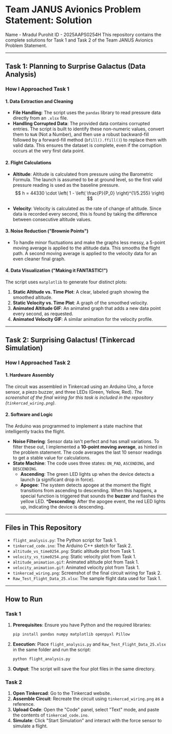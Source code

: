 # Team JANUS Avionics Problem Statement: Solution

Name - Mradul Purohit
ID - 2025AAPS0254H
This repository contains the complete solutions for Task 1 and Task 2 of the Team JANUS Avionics Problem Statement.

-----

## Task 1: Planning to Surprise Galactus (Data Analysis)

### How I Approached Task 1

#### 1\. Data Extraction and Cleaning

  * **File Handling**: The script uses the `pandas` library to read pressure data directly from an `.xlsx` file.
  * **Handling Corrupted Data**: The provided data contains corrupted entries. The script is built to identify these non-numeric values, convert them to `NaN` (Not a Number), and then use a robust backward-fill followed by a forward-fill method (`bfill().ffill()`) to replace them with valid data. This ensures the dataset is complete, even if the corruption occurs at the very first data point.

#### 2\. Flight Calculations

  * **Altitude**: Altitude is calculated from pressure using the Barometric Formula. The launch is assumed to be at ground level, so the first valid pressure reading is used as the baseline pressure.
  $$
h = 44330 \cdot \left( 1 - \left( \frac{P}{P_0} \right)^{1/5.255} \right)
$$

  * **Velocity**: Velocity is calculated as the rate of change of altitude. Since data is recorded every second, this is found by taking the difference between consecutive altitude values.

#### 3\. Noise Reduction ("Brownie Points")

  * To handle minor fluctuations and make the graphs less messy, a 5-point moving average is applied to the altitude data. This smooths the flight path. A second moving average is applied to the velocity data for an even cleaner final graph.

#### 4\. Data Visualization ("Making it FANTASTIC\!")

The script uses `matplotlib` to generate four distinct plots:

1.  **Static Altitude vs. Time Plot**: A clear, labeled graph showing the smoothed altitude.
2.  **Static Velocity vs. Time Plot**: A graph of the smoothed velocity.
3.  **Animated Altitude GIF**: An animated graph that adds a new data point every second, as requested.
4.  **Animated Velocity GIF**: A similar animation for the velocity profile.

-----

## Task 2: Surprising Galactus\! (Tinkercad Simulation)

### How I Approached Task 2

#### 1\. Hardware Assembly

The circuit was assembled in Tinkercad using an Arduino Uno, a force sensor, a piezo buzzer, and three LEDs (Green, Yellow, Red). *The screenshot of the final wiring for this task is included in the repository (`tinkercad_wiring.png`).*

#### 2\. Software and Logic

The Arduino was programmed to implement a state machine that intelligently tracks the flight.

  * **Noise Filtering**: Sensor data isn't perfect and has small variations. To filter these out, I implemented a **10-point moving average**, as hinted in the problem statement. The code averages the last 10 sensor readings to get a stable value for calculations.
  * **State Machine**: The code uses three states: `ON_PAD`, `ASCENDING`, and `DESCENDING`.
      * **Ascending**: The green LED lights up when the device detects a launch (a significant drop in force).
      * **Apogee**: The system detects apogee at the moment the flight transitions from ascending to descending. When this happens, a special function is triggered that sounds the **buzzer** and flashes the yellow LED.
      ***Descending**: After the apogee event, the red LED lights up, indicating the device is descending.

-----

## Files in This Repository

  * `flight_analysis.py`: The Python script for Task 1.
  * `tinkercad_code.ino`: The Arduino C++ sketch for Task 2.
  * `altitude_vs_time0254.png`: Static altitude plot from Task 1.
  * `velocity_vs_time0254.png`: Static velocity plot from Task 1.
  * `altitude_animation.gif`: Animated altitude plot from Task 1.
  * `velocity_animation.gif`: Animated velocity plot from Task 1.
  * `tinkercad_wiring.png`: Screenshot of the final circuit wiring for Task 2.
  * `Raw_Test_Flight_Data_25.xlsx`: The sample flight data used for Task 1.

-----

## How to Run

### Task 1

1.  **Prerequisites**: Ensure you have Python and the required libraries:
    ```sh
    pip install pandas numpy matplotlib openpyxl Pillow
    ```
2.  **Execution**: Place `flight_analysis.py` and `Raw_Test_Flight_Data_25.xlsx` in the same folder and run the script:
    ```sh
    python flight_analysis.py
    ```
3.  **Output**: The script will save the four plot files in the same directory.

### Task 2

1.  **Open Tinkercad**: Go to the Tinkercad website.
2.  **Assemble Circuit**: Recreate the circuit using `tinkercad_wiring.png` as a reference.
3.  **Upload Code**: Open the "Code" panel, select "Text" mode, and paste the contents of `tinkercad_code.ino`.
4.  **Simulate**: Click "Start Simulation" and interact with the force sensor to simulate a flight.

